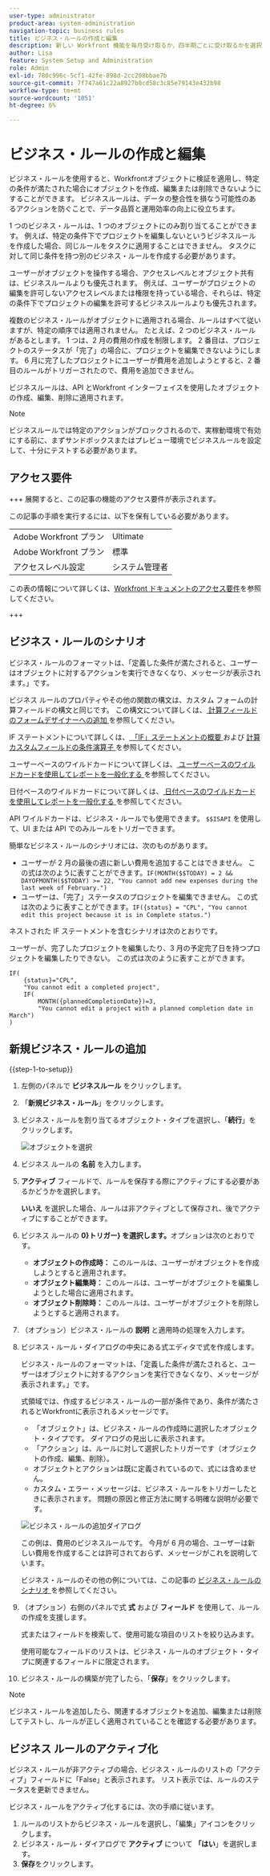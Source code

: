 ```yaml
---
user-type: administrator
product-area: system-administration
navigation-topic: business rules
title: ビジネス・ルールの作成と編集
description: 新しい Workfront 機能を毎月受け取るか、四半期ごとに受け取るかを選択できます。
author: Lisa
feature: System Setup and Administration
role: Admin
exl-id: 780c996c-5cf1-42fe-898d-2cc208bbae7b
source-git-commit: 7f747a61c22a8927b0cd58c3c85e79143e432b98
workflow-type: tm+mt
source-wordcount: '1051'
ht-degree: 6%

---
```


# ビジネス・ルールの作成と編集

ビジネス・ルールを使用すると、Workfrontオブジェクトに検証を適用し、特定の条件が満たされた場合にオブジェクトを作成、編集または削除できないようにすることができます。 ビジネスルールは、データの整合性を損なう可能性のあるアクションを防ぐことで、データ品質と運用効率の向上に役立ちます。

1 つのビジネス・ルールは、1 つのオブジェクトにのみ割り当てることができます。 例えば、特定の条件下でプロジェクトを編集しないというビジネスルールを作成した場合、同じルールをタスクに適用することはできません。 タスクに対して同じ条件を持つ別のビジネス・ルールを作成する必要があります。

ユーザーがオブジェクトを操作する場合、アクセスレベルとオブジェクト共有は、ビジネスルールよりも優先されます。 例えば、ユーザーがプロジェクトの編集を許可しないアクセスレベルまたは権限を持っている場合、それらは、特定の条件下でプロジェクトの編集を許可するビジネスルールよりも優先されます。

複数のビジネス・ルールがオブジェクトに適用される場合、ルールはすべて従いますが、特定の順序では適用されません。 たとえば、2 つのビジネス・ルールがあるとします。 1 つは、2 月の費用の作成を制限します。 2 番目は、プロジェクトのステータスが「完了」の場合に、プロジェクトを編集できないようにします。 6 月に完了したプロジェクトにユーザーが費用を追加しようとすると、2 番目のルールがトリガーされたので、費用を追加できません。

ビジネスルールは、API とWorkfront インターフェイスを使用したオブジェクトの作成、編集、削除に適用されます。

>[!NOTE]
>
>ビジネスルールでは特定のアクションがブロックされるので、実稼動環境で有効にする前に、まずサンドボックスまたはプレビュー環境でビジネスルールを設定して、十分にテストする必要があります。

## アクセス要件

+++ 展開すると、この記事の機能のアクセス要件が表示されます。

この記事の手順を実行するには、以下を保有している必要があります。

<table style="table-layout:auto"> 
 <col> 
 <col> 
 <tbody> 
  <tr> 
   <td>Adobe Workfront プラン</td> 
   <td>Ultimate</td> 
  </tr> 
  <tr> 
   <td>Adobe Workfront プラン</td> 
   <td>標準</td> 
  </tr> 
  <tr> 
   <td>アクセスレベル設定</td> 
   <td>システム管理者</td> 
  </tr>  
 </tbody> 
</table>

この表の情報について詳しくは、[Workfront ドキュメントのアクセス要件](/help/quicksilver/administration-and-setup/add-users/access-levels-and-object-permissions/access-level-requirements-in-documentation.md)を参照してください。

+++

## ビジネス・ルールのシナリオ

ビジネス・ルールのフォーマットは、「定義した条件が満たされると、ユーザーはオブジェクトに対するアクションを実行できなくなり、メッセージが表示されます。」です。

ビジネス ルールのプロパティやその他の関数の構文は、カスタム フォームの計算フィールドの構文と同じです。 この構文について詳しくは、[ 計算フィールドのフォームデザイナーへの追加 ](/help/quicksilver/administration-and-setup/customize-workfront/create-manage-custom-forms/form-designer/design-a-form/add-a-calculated-field.md) を参照してください。

IF ステートメントについて詳しくは、[ 「IF」ステートメントの概要 ](/help/quicksilver/reports-and-dashboards/reports/calc-cstm-data-reports/if-statements-overview.md) および [ 計算カスタムフィールドの条件演算子 ](/help/quicksilver/reports-and-dashboards/reports/calc-cstm-data-reports/condition-operators-calculated-custom-expressions.md) を参照してください。

ユーザーベースのワイルドカードについて詳しくは、[ ユーザーベースのワイルドカードを使用してレポートを一般化する ](/help/quicksilver/reports-and-dashboards/reports/reporting-elements/use-user-based-wildcards-generalize-reports.md) を参照してください。

日付ベースのワイルドカードについて詳しくは、[ 日付ベースのワイルドカードを使用してレポートを一般化する ](/help/quicksilver/reports-and-dashboards/reports/reporting-elements/use-date-based-wildcards-generalize-reports.md) を参照してください。

API ワイルドカードは、ビジネス・ルールでも使用できます。 `$$ISAPI` を使用して、UI または API でのみルールをトリガーできます。

簡単なビジネス・ルールのシナリオには、次のものがあります。

* ユーザーが 2 月の最後の週に新しい費用を追加することはできません。 この式は次のように表すことができます。`IF(MONTH($$TODAY) = 2 && DAYOFMONTH($$TODAY) >= 22, "You cannot add new expenses during the last week of February.")`
* ユーザーは、「完了」ステータスのプロジェクトを編集できません。 この式は次のように表すことができます。`IF({status} = "CPL", "You cannot edit this project because it is in Complete status.")`

ネストされた IF ステートメントを含むシナリオは次のとおりです。

ユーザーが、完了したプロジェクトを編集したり、3 月の予定完了日を持つプロジェクトを編集したりできない。 この式は次のように表すことができます。

```
IF(
    {status}="CPL",
    "You cannot edit a completed project",
    IF(
        MONTH({plannedCompletionDate})=3,
        "You cannot edit a project with a planned completion date in March")
)
```

## 新規ビジネス・ルールの追加

{{step-1-to-setup}}

1. 左側のパネルで **ビジネスルール** をクリックします。
1. 「**新規ビジネス・ルール**」をクリックします。
1. ビジネス・ルールを割り当てるオブジェクト・タイプを選択し、「**続行**」をクリックします。

   ![ オブジェクトを選択 ](assets/object-for-business-rule2.png)

1. ビジネス ルールの **名前** を入力します。
1. **アクティブ** フィールドで、ルールを保存する際にアクティブにする必要があるかどうかを選択します。

   **いいえ** を選択した場合、ルールは非アクティブとして保存され、後でアクティブにすることができます。

1. ビジネス ルールの **0}トリガー} を選択します。**&#x200B;オプションは次のとおりです。

   * **オブジェクトの作成時：** このルールは、ユーザーがオブジェクトを作成しようとすると適用されます。
   * **オブジェクト編集時：** このルールは、ユーザーがオブジェクトを編集しようとした場合に適用されます。
   * **オブジェクト削除時：** このルールは、ユーザーがオブジェクトを削除しようとすると適用されます。

1. （オプション）ビジネス・ルールの **説明** と適用時の処理を入力します。
1. ビジネス・ルール・ダイアログの中央にある式エディタで式を作成します。

   ビジネス・ルールのフォーマットは、「定義した条件が満たされると、ユーザーはオブジェクトに対するアクションを実行できなくなり、メッセージが表示されます。」です。

   式領域では、作成するビジネス・ルールの一部が条件であり、条件が満たされるとWorkfrontに表示されるメッセージです。

   * 「オブジェクト」は、ビジネス・ルールの作成時に選択したオブジェクト・タイプです。 ダイアログの見出しに表示されます。
   * 「アクション」は、ルールに対して選択したトリガーです（オブジェクトの作成、編集、削除）。
   * オブジェクトとアクションは既に定義されているので、式には含めません。
   * カスタム・エラー・メッセージは、ビジネス・ルールをトリガーしたときに表示されます。 問題の原因と修正方法に関する明確な説明が必要です。

   ![ ビジネス・ルールの追加ダイアログ ](assets/add-business-rule-dialog-no-ai-button.png)

   この例は、費用のビジネスルールです。 今月が 6 月の場合、ユーザーは新しい費用を作成することは許可されておらず、メッセージがこれを説明しています。

   ビジネス・ルールのその他の例については、この記事の [ ビジネス・ルールのシナリオ ](#scenarios-for-business-rules) を参照してください。

1. （オプション）右側のパネルで式 **式** および **フィールド** を使用して、ルールの作成を支援します。

   式またはフィールドを検索して、使用可能な項目のリストを絞り込みます。

   使用可能なフィールドのリストは、ビジネス・ルールのオブジェクト・タイプに関連するフィールドに限定されます。

1. ビジネス・ルールの構築が完了したら、「**保存**」をクリックします。

>[!NOTE]
>
>ビジネス・ルールを追加したら、関連するオブジェクトを追加、編集または削除してテストし、ルールが正しく適用されていることを確認する必要があります。

## ビジネス ルールのアクティブ化

ビジネス・ルールが非アクティブの場合、ビジネス・ルールのリストの「アクティブ」フィールドに「False」と表示されます。 リスト表示では、ルールのステータスを更新できません。

ビジネス・ルールをアクティブ化するには、次の手順に従います。

1. ルールのリストからビジネス・ルールを選択し、「編集」アイコンをクリックします。
1. ビジネス・ルール・ダイアログで **アクティブ** について **「はい**」を選択します。
1. **保存**&#x200B;をクリックします。
